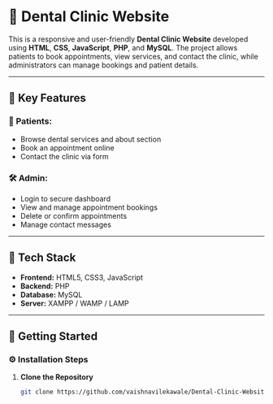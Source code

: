 # 🦷 Dental Clinic Website

This is a responsive and user-friendly **Dental Clinic Website** developed using **HTML**, **CSS**, **JavaScript**, **PHP**, and **MySQL**. The project allows patients to book appointments, view services, and contact the clinic, while administrators can manage bookings and patient details.

---

## 📌 Key Features

### 👥 Patients:
- Browse dental services and about section
- Book an appointment online
- Contact the clinic via form

### 🛠️ Admin:
- Login to secure dashboard
- View and manage appointment bookings
- Delete or confirm appointments
- Manage contact messages

---

## 🧰 Tech Stack

- **Frontend:** HTML5, CSS3, JavaScript
- **Backend:** PHP
- **Database:** MySQL
- **Server:** XAMPP / WAMP / LAMP

---

## 🚀 Getting Started

### ⚙️ Installation Steps

1. **Clone the Repository**
   ```bash
   git clone https://github.com/vaishnavilekawale/Dental-Clinic-Website.git
